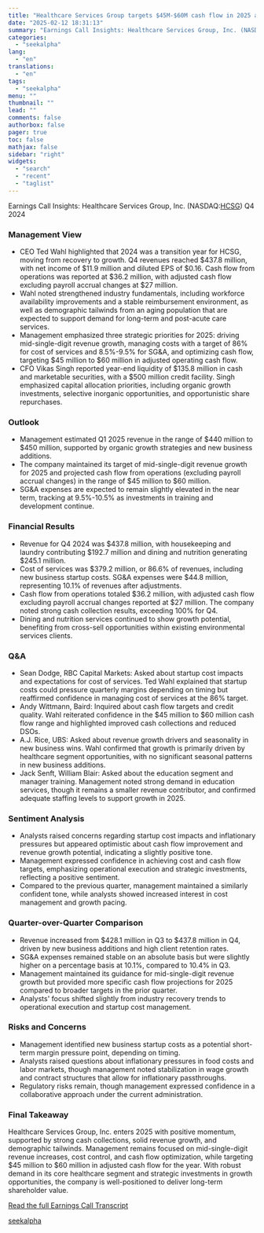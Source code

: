 ```yaml
---
title: "Healthcare Services Group targets $45M-$60M cash flow in 2025 amid strategic growth plans"
date: "2025-02-12 18:31:13"
summary: "Earnings Call Insights: Healthcare Services Group, Inc. (NASDAQ:HCSG) Q4 2024 Management View CEO Ted Wahl highlighted that 2024 was a transition year for HCSG, moving from recovery to growth. Q4 revenues reached $437.8 million, with net income of $11.9 million and diluted EPS of $0.16. Cash flow from operations was..."
categories:
  - "seekalpha"
lang:
  - "en"
translations:
  - "en"
tags:
  - "seekalpha"
menu: ""
thumbnail: ""
lead: ""
comments: false
authorbox: false
pager: true
toc: false
mathjax: false
sidebar: "right"
widgets:
  - "search"
  - "recent"
  - "taglist"
---
```


Earnings Call Insights: Healthcare Services Group, Inc. (NASDAQ:[HCSG](https://seekingalpha.com/symbol/HCSG "Healthcare Services Group, Inc.")) Q4 2024

### Management View

* CEO Ted Wahl highlighted that 2024 was a transition year for HCSG, moving from recovery to growth. Q4 revenues reached $437.8 million, with net income of $11.9 million and diluted EPS of $0.16. Cash flow from operations was reported at $36.2 million, with adjusted cash flow excluding payroll accrual changes at $27 million.
* Wahl noted strengthened industry fundamentals, including workforce availability improvements and a stable reimbursement environment, as well as demographic tailwinds from an aging population that are expected to support demand for long-term and post-acute care services.
* Management emphasized three strategic priorities for 2025: driving mid-single-digit revenue growth, managing costs with a target of 86% for cost of services and 8.5%-9.5% for SG&A, and optimizing cash flow, targeting $45 million to $60 million in adjusted operating cash flow.
* CFO Vikas Singh reported year-end liquidity of $135.8 million in cash and marketable securities, with a $500 million credit facility. Singh emphasized capital allocation priorities, including organic growth investments, selective inorganic opportunities, and opportunistic share repurchases.

### Outlook

* Management estimated Q1 2025 revenue in the range of $440 million to $450 million, supported by organic growth strategies and new business additions.
* The company maintained its target of mid-single-digit revenue growth for 2025 and projected cash flow from operations (excluding payroll accrual changes) in the range of $45 million to $60 million.
* SG&A expenses are expected to remain slightly elevated in the near term, tracking at 9.5%-10.5% as investments in training and development continue.

### Financial Results

* Revenue for Q4 2024 was $437.8 million, with housekeeping and laundry contributing $192.7 million and dining and nutrition generating $245.1 million.
* Cost of services was $379.2 million, or 86.6% of revenues, including new business startup costs. SG&A expenses were $44.8 million, representing 10.1% of revenues after adjustments.
* Cash flow from operations totaled $36.2 million, with adjusted cash flow excluding payroll accrual changes reported at $27 million. The company noted strong cash collection results, exceeding 100% for Q4.
* Dining and nutrition services continued to show growth potential, benefiting from cross-sell opportunities within existing environmental services clients.

### Q&A

* Sean Dodge, RBC Capital Markets: Asked about startup cost impacts and expectations for cost of services. Ted Wahl explained that startup costs could pressure quarterly margins depending on timing but reaffirmed confidence in managing cost of services at the 86% target.
* Andy Wittmann, Baird: Inquired about cash flow targets and credit quality. Wahl reiterated confidence in the $45 million to $60 million cash flow range and highlighted improved cash collections and reduced DSOs.
* A.J. Rice, UBS: Asked about revenue growth drivers and seasonality in new business wins. Wahl confirmed that growth is primarily driven by healthcare segment opportunities, with no significant seasonal patterns in new business additions.
* Jack Senft, William Blair: Asked about the education segment and manager training. Management noted strong demand in education services, though it remains a smaller revenue contributor, and confirmed adequate staffing levels to support growth in 2025.

### Sentiment Analysis

* Analysts raised concerns regarding startup cost impacts and inflationary pressures but appeared optimistic about cash flow improvement and revenue growth potential, indicating a slightly positive tone.
* Management expressed confidence in achieving cost and cash flow targets, emphasizing operational execution and strategic investments, reflecting a positive sentiment.
* Compared to the previous quarter, management maintained a similarly confident tone, while analysts showed increased interest in cost management and growth pacing.

### Quarter-over-Quarter Comparison

* Revenue increased from $428.1 million in Q3 to $437.8 million in Q4, driven by new business additions and high client retention rates.
* SG&A expenses remained stable on an absolute basis but were slightly higher on a percentage basis at 10.1%, compared to 10.4% in Q3.
* Management maintained its guidance for mid-single-digit revenue growth but provided more specific cash flow projections for 2025 compared to broader targets in the prior quarter.
* Analysts' focus shifted slightly from industry recovery trends to operational execution and startup cost management.

### Risks and Concerns

* Management identified new business startup costs as a potential short-term margin pressure point, depending on timing.
* Analysts raised questions about inflationary pressures in food costs and labor markets, though management noted stabilization in wage growth and contract structures that allow for inflationary passthroughs.
* Regulatory risks remain, though management expressed confidence in a collaborative approach under the current administration.

### Final Takeaway

Healthcare Services Group, Inc. enters 2025 with positive momentum, supported by strong cash collections, solid revenue growth, and demographic tailwinds. Management remains focused on mid-single-digit revenue increases, cost control, and cash flow optimization, while targeting $45 million to $60 million in adjusted cash flow for the year. With robust demand in its core healthcare segment and strategic investments in growth opportunities, the company is well-positioned to deliver long-term shareholder value.

[Read the full Earnings Call Transcript](https://seekingalpha.com/symbol/HCSG/earnings/transcripts)

[seekalpha](https://seekingalpha.com/news/4406924-healthcare-services-group-targets-45m-60m-cash-flow-in-2025-amid-strategic-growth-plans)

